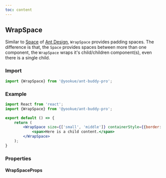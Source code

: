 ```yaml
---
toc: content
---
```


## WrapSpace

Similar to [Space](https://4x.ant.design/components/space/) of [Ant Design](https://ant.design/), `WrapSpace` provides padding spaces.
The difference is that, the `Space` provides spaces between more than one component, the `WrapSpace` wraps it's child/children component(s), even there is a single child.

### Import

```jsx | pure
import {WrapSpace} from '@yookue/ant-buddy-pro';
```

### Example

```jsx
import React from 'react';
import {WrapSpace} from '@yookue/ant-buddy-pro';

export default () => {
    return (
        <WrapSpace size={['small', 'middle']} containerStyle={{border: '1px solid #f5f2f0'}}>
            <span>Here is a child content.</span>
        </WrapSpace>
    );
}
```

### Properties

#### WrapSpaceProps

<API src="@/layout/WrapSpace/index.tsx" hideTitle></API>

